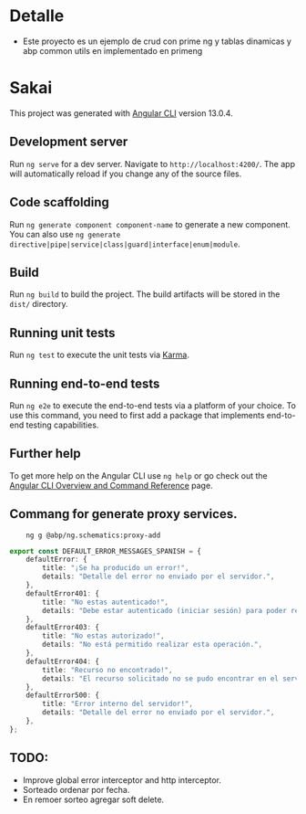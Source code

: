 # Detalle

-   Este proyecto es un ejemplo de crud con prime ng y tablas dinamicas y abp common utils en implementado en primeng

# Sakai

This project was generated with [Angular CLI](https://github.com/angular/angular-cli) version 13.0.4.

## Development server

Run `ng serve` for a dev server. Navigate to `http://localhost:4200/`. The app will automatically reload if you change any of the source files.

## Code scaffolding

Run `ng generate component component-name` to generate a new component. You can also use `ng generate directive|pipe|service|class|guard|interface|enum|module`.

## Build

Run `ng build` to build the project. The build artifacts will be stored in the `dist/` directory.

## Running unit tests

Run `ng test` to execute the unit tests via [Karma](https://karma-runner.github.io).

## Running end-to-end tests

Run `ng e2e` to execute the end-to-end tests via a platform of your choice. To use this command, you need to first add a package that implements end-to-end testing capabilities.

## Further help

To get more help on the Angular CLI use `ng help` or go check out the [Angular CLI Overview and Command Reference](https://angular.io/cli) page.

## Commang for generate proxy services.

        ng g @abp/ng.schematics:proxy-add

```ts
export const DEFAULT_ERROR_MESSAGES_SPANISH = {
    defaultError: {
        title: "¡Se ha producido un error!",
        details: "Detalle del error no enviado por el servidor.",
    },
    defaultError401: {
        title: "No estas autenticado!",
        details: "Debe estar autenticado (iniciar sesión) para poder realizar esta operación.",
    },
    defaultError403: {
        title: "No estas autorizado!",
        details: "No está permitido realizar esta operación.",
    },
    defaultError404: {
        title: "Recurso no encontrado!",
        details: "El recurso solicitado no se pudo encontrar en el servidor.",
    },
    defaultError500: {
        title: "Error interno del servidor!",
        details: "Detalle del error no enviado por el servidor.",
    },
};
```

## TODO:

-   Improve global error interceptor and http interceptor.
-   Sorteado ordenar por fecha.
-   En remoer sorteo agregar soft delete.
